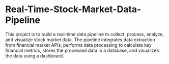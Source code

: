 # Real-Time-Stock-Market-Data-Pipeline
This project is to build a real-time data pipeline to collect, process, analyze, and visualize stock market data. The pipeline integrates data extraction from financial market APIs, performs data processing to calculate key financial metrics, stores the processed data in a database, and visualizes the data using a dashboard. 
